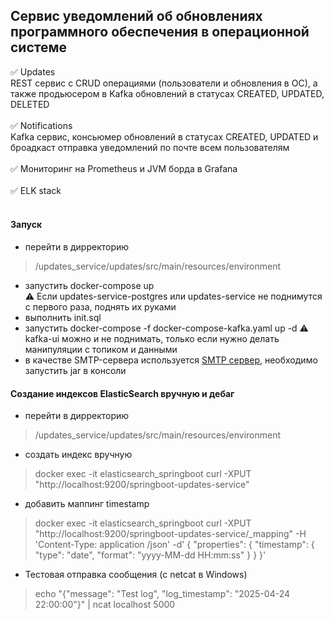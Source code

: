 <h2>Сервис уведомлений об обновлениях программного обеспечения в операционной системе </h2>

:white_check_mark:   Updates <br> REST сервис с CRUD операциями (пользователи и обновления в ОС), а также продьюсером в Kafka 
обновлений в статусах CREATED, UPDATED, DELETED <br><br>
:white_check_mark:   Notifications <br> Kafka сервис, консьюмер обновлений в статусах CREATED, UPDATED и 
броадкаст отправка уведомлений по почте всем пользователям <br><br>
:white_check_mark:   Мониторинг на Prometheus и JVM борда в Grafana <br><br>
:white_check_mark:   ELK stack <br><br>

<h4> Запуск </h4>

* перейти в дирректорию 
> /updates_service/updates/src/main/resources/environment
* запустить docker-compose up <br>
⚠️ Если updates-service-postgres или updates-service не поднимутся с первого раза, поднять их руками <br>
* выполнить init.sql
* запустить docker-compose -f docker-compose-kafka.yaml up -d
⚠️ kafka-ui можно и не поднимать, только если нужно делать манипуляции с топиком и данными
* в качестве SMTP-сервера используется [SMTP сервер](https://github.com/Nilhcem/FakeSMTP), необходимо запустить jar в консоли

<h4> Создание индексов ElasticSearch вручную и дебаг </h4>

* перейти в дирректорию 
> /updates_service/updates/src/main/resources/environment
* создать индекс вручную
> docker exec -it elasticsearch_springboot curl -XPUT "http://localhost:9200/springboot-updates-service"
* добавить маппинг timestamp

> docker exec -it elasticsearch_springboot curl -XPUT "http://localhost:9200/springboot-updates-service/_mapping" -H 'Content-Type: application
/json' -d'
{
  "properties": {
    "timestamp": {
      "type": "date",
      "format": "yyyy-MM-dd HH:mm:ss"
    }
  }
}'
* Тестовая отправка сообщения (с netcat в Windows)
> echo "{"message": "Test log", "log_timestamp": "2025-04-24 22:00:00"}" | ncat localhost 5000

